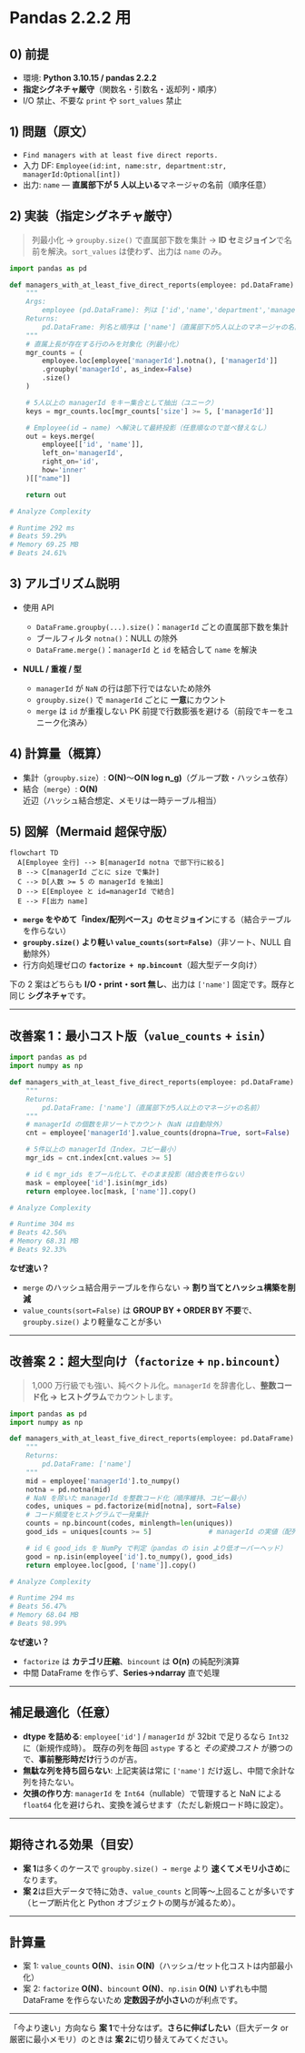 # Pandas 2.2.2 用

## 0) 前提

- 環境: **Python 3.10.15 / pandas 2.2.2**
- **指定シグネチャ厳守**（関数名・引数名・返却列・順序）
- I/O 禁止、不要な `print` や `sort_values` 禁止

## 1) 問題（原文）

- `Find managers with at least five direct reports.`
- 入力 DF: `Employee(id:int, name:str, department:str, managerId:Optional[int])`
- 出力: `name` — **直属部下が 5 人以上いる**マネージャの名前（順序任意）

## 2) 実装（指定シグネチャ厳守）

> 列最小化 → `groupby.size()` で直属部下数を集計 → **ID セミジョイン**で名前を解決。`sort_values` は使わず、出力は `name` のみ。

```python
import pandas as pd

def managers_with_at_least_five_direct_reports(employee: pd.DataFrame) -> pd.DataFrame:
    """
    Args:
        employee (pd.DataFrame): 列は ['id','name','department','managerId']
    Returns:
        pd.DataFrame: 列名と順序は ['name']（直属部下が5人以上のマネージャの名前）
    """
    # 直属上長が存在する行のみを対象化（列最小化）
    mgr_counts = (
        employee.loc[employee['managerId'].notna(), ['managerId']]
        .groupby('managerId', as_index=False)
        .size()
    )

    # 5人以上の managerId をキー集合として抽出（ユニーク）
    keys = mgr_counts.loc[mgr_counts['size'] >= 5, ['managerId']]

    # Employee(id → name) へ解決して最終投影（任意順なので並べ替えなし）
    out = keys.merge(
        employee[['id', 'name']],
        left_on='managerId',
        right_on='id',
        how='inner'
    )[["name"]]

    return out

# Analyze Complexity

# Runtime 292 ms
# Beats 59.29%
# Memory 69.25 MB
# Beats 24.61%

```

## 3) アルゴリズム説明

- 使用 API
    - `DataFrame.groupby(...).size()`：`managerId` ごとの直属部下数を集計
    - ブールフィルタ `notna()`：NULL の除外
    - `DataFrame.merge()`：`managerId` と `id` を結合して `name` を解決

- **NULL / 重複 / 型**
    - `managerId` が `NaN` の行は部下行ではないため除外
    - `groupby.size()` で `managerId` ごとに **一意**にカウント
    - `merge` は `id` が重複しない PK 前提で行数膨張を避ける（前段でキーをユニーク化済み）

## 4) 計算量（概算）

- 集計（`groupby.size`）: **O(N)**〜**O(N log n_g)**（グループ数・ハッシュ依存）
- 結合（`merge`）: **O(N)** 近辺（ハッシュ結合想定、メモリは一時テーブル相当）

## 5) 図解（Mermaid 超保守版）

```mermaid
flowchart TD
  A[Employee 全行] --> B[managerId notna で部下行に絞る]
  B --> C[managerId ごとに size で集計]
  C --> D[人数 >= 5 の managerId を抽出]
  D --> E[Employee と id=managerId で結合]
  E --> F[出力 name]
```

- **`merge` をやめて「index/配列ベース」のセミジョイン**にする（結合テーブルを作らない）
- **`groupby.size()` より軽い `value_counts(sort=False)`**（非ソート、NULL 自動除外）
- 行方向処理ゼロの **`factorize + np.bincount`**（超大型データ向け）

下の 2 案はどちらも **I/O・print・sort 無し**、出力は `['name']` 固定です。既存と同じ **シグネチャ**です。

---

## 改善案 1：最小コスト版（`value_counts` + `isin`）

```python
import pandas as pd
import numpy as np

def managers_with_at_least_five_direct_reports(employee: pd.DataFrame) -> pd.DataFrame:
    """
    Returns:
        pd.DataFrame: ['name']（直属部下が5人以上のマネージャの名前）
    """
    # managerId の個数を非ソートでカウント（NaN は自動除外）
    cnt = employee['managerId'].value_counts(dropna=True, sort=False)

    # 5件以上の managerId（Index。コピー最小）
    mgr_ids = cnt.index[cnt.values >= 5]

    # id ∈ mgr_ids をブール化して、そのまま投影（結合表を作らない）
    mask = employee['id'].isin(mgr_ids)
    return employee.loc[mask, ['name']].copy()

# Analyze Complexity

# Runtime 304 ms
# Beats 42.56%
# Memory 68.31 MB
# Beats 92.33%

```

**なぜ速い？**

- `merge` のハッシュ結合用テーブルを作らない → **割り当てとハッシュ構築を削減**
- `value_counts(sort=False)` は **GROUP BY + ORDER BY 不要**で、`groupby.size()` より軽量なことが多い

---

## 改善案 2：超大型向け（`factorize` + `np.bincount`）

> 1,000 万行級でも強い、純ベクトル化。`managerId` を辞書化し、**整数コード化 → ヒストグラム**でカウントします。

```python
import pandas as pd
import numpy as np

def managers_with_at_least_five_direct_reports(employee: pd.DataFrame) -> pd.DataFrame:
    """
    Returns:
        pd.DataFrame: ['name']
    """
    mid = employee['managerId'].to_numpy()
    notna = pd.notna(mid)
    # NaN を除いた managerId を整数コード化（順序維持、コピー最小）
    codes, uniques = pd.factorize(mid[notna], sort=False)
    # コード頻度をヒストグラムで一発集計
    counts = np.bincount(codes, minlength=len(uniques))
    good_ids = uniques[counts >= 5]              # managerId の実値（配列）

    # id ∈ good_ids を NumPy で判定（pandas の isin より低オーバーヘッド）
    good = np.isin(employee['id'].to_numpy(), good_ids)
    return employee.loc[good, ['name']].copy()

# Analyze Complexity

# Runtime 294 ms
# Beats 56.47%
# Memory 68.04 MB
# Beats 98.99%

```

**なぜ速い？**

- `factorize` は **カテゴリ圧縮**、`bincount` は **O(n)** の純配列演算
- 中間 DataFrame を作らず、**Series→ndarray** 直で処理

---

## 補足最適化（任意）

- **dtype を詰める**: `employee['id']` / `managerId` が 32bit で足りるなら `Int32` に（新規作成時）。
  既存の列を毎回 `astype` すると _その変換コスト_ が勝つので、**事前整形時だけ**行うのが吉。
- **無駄な列を持ち回らない**: 上記実装は常に `['name']` だけ返し、中間で余計な列を持たない。
- **欠損の作り方**: `managerId` を `Int64`（nullable）で管理すると NaN による `float64` 化を避けられ、変換を減らせます（ただし新規ロード時に設定）。

---

## 期待される効果（目安）

- **案 1**は多くのケースで `groupby.size() → merge` より **速くてメモリ小さめ**になります。
- **案 2**は巨大データで特に効き、`value_counts` と同等〜上回ることが多いです（ヒープ断片化と Python オブジェクトの関与が減るため）。

---

## 計算量

- 案 1: `value_counts` **O(N)**、`isin` **O(N)**（ハッシュ/セット化コストは内部最小化）
- 案 2: `factorize` **O(N)**、`bincount` **O(N)**、`np.isin` **O(N)**
  いずれも中間 DataFrame を作らないため **定数因子が小さい**のが利点です。

---

「今より速い」方向なら **案 1**で十分なはず。**さらに伸ばしたい**（巨大データ or 厳密に最小メモリ）のときは **案 2**に切り替えてみてください。
